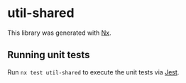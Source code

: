 # util-shared

This library was generated with [Nx](https://nx.dev).

## Running unit tests

Run `nx test util-shared` to execute the unit tests via [Jest](https://jestjs.io).
